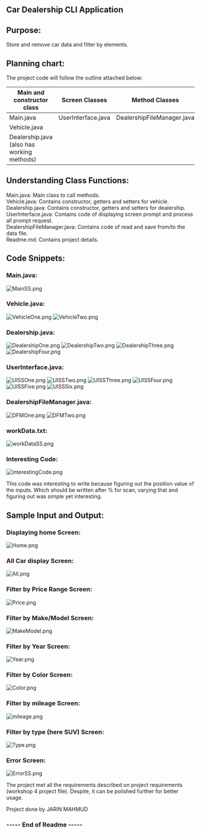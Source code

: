 ## Car Dealership CLI Application
## Purpose:
Store and remove car data and filter by elements.

## Planning chart:
The project code will follow the outline attached below:

| Main and constructor class                  | Screen Classes     | Method Classes             | Other Files  |
|---------------------------------------------|--------------------|----------------------------|--------------|
| Main.java                                   | UserInterface.java | DealershipFileManager.java | workData.txt |
| Vehicle.java                                |                    |                            | Readme.md    |
| Dealership.java  (also has working methods) |                    |                            |              |

## Understanding Class Functions:
Main.java: Main class to call methods. <br/>
Vehicle.java: Contains constructor, getters and setters for vehicle. <br/>
Dealership.java: Contains constructor, getters and setters for dealership. <br/>
UserInterface.java: Contains code of displaying screen prompt and process all prompt request. <br/>
DealershipFileManager.java: Contains code of read and save from/to the data file. <br/>
Readme.md: Contains project details.

## Code Snippets:

### Main.java:
![MainSS.png](MainSS.png)

### Vehicle.java:
![VehicleOne.png](VehicleOne.png)
![VehicleTwo.png](VehicleTwo.png)

### Dealership.java:
![DealershipOne.png](DealershipOne.png)
![DealershipTwo.png](DealershipTwo.png)
![DealershipThree.png](DealershipThree.png)
![DealershipFour.png](DealershipFour.png)

### UserInterface.java:
![UISSOne.png](UISSOne.png)
![UISSTwo.png](UISSTwo.png)
![UISSThree.png](UISSThree.png)
![UISSFour.png](UISSFour.png)
![UISSFive.png](UISSFive.png)
![UISSSix.png](UISSSix.png)

### DealershipFileManager.java:
![DFMOne.png](DFMOne.png)
![DFMTwo.png](DFMTwo.png)

### workData.txt:
![workDataSS.png](workDataSS.png)

### Interesting Code:
![interestingCode.png](interestingCode.png)

This code was interesting to write because figuring out the position value of the inputs. Which should be written after % for scan, varying that and figuring out was simple yet interesting.

## Sample Input and Output:
### Displaying home Screen:
![Home.png](Home.png)

### All Car display Screen:
![All.png](All.png)

### Filter by Price Range Screen:
![Price.png](Price.png)

### Filter by Make/Model Screen:
![MakeModel.png](MakeModel.png)

### Filter by Year Screen:
![Year.png](Year.png)

### Filter by Color Screen:
![Color.png](Color.png)

### Filter by mileage Screen:
![mileage.png](mileage.png)

### Filter by type (here SUV) Screen:
![Type.png](Type.png)
### Error Screen:
![ErrorSS.png](ErrorSS.png)


The project met all the requirements described on project requirements (workshop 4 project file). Despite, it can be polished further for better usage.

Project done by JARIN MAHMUD

### ----- End of Readme -----


